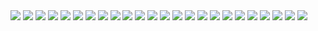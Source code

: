 <img loading="lazy" src="./assets/helping-mondays.png"/>
<img loading="lazy" src="./assets/goats-in-a-pond.png"/>
<img loading="lazy" src="./assets/oygun-wheat-fields.png"/>
<img loading="lazy" src="./assets/1.png"/>
<img loading="lazy" src="./assets/2.png"/>
<img loading="lazy" src="./assets/3.png"/>
<img loading="lazy" src="./assets/4.png"/>
<img loading="lazy" src="./assets/5.png"/>
<img loading="lazy" src="./assets/6.png"/>
<img loading="lazy" src="./assets/7.png"/>
<img loading="lazy" src="./assets/8.png"/>
<img loading="lazy" src="./assets/9.png"/>
<img loading="lazy" src="./assets/10.png"/>
<img loading="lazy" src="./assets/11.png"/>
<img loading="lazy" src="./assets/12.png"/>
<img loading="lazy" src="./assets/13.png"/>
<img loading="lazy" src="./assets/14.png"/>
<img loading="lazy" src="./assets/15.png"/>
<img loading="lazy" src="./assets/16.png"/>
<img loading="lazy" src="./assets/17.png"/>
<img loading="lazy" src="./assets/18.png"/>
<img loading="lazy" src="./assets/19.png"/>
<img loading="lazy" src="./assets/20.png"/>
<img loading="lazy" src="./assets/21.png"/>
